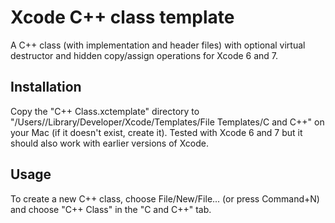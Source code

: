 # Xcode C++ class template

A C++ class (with implementation and header files) with optional virtual destructor and hidden copy/assign operations for Xcode 6 and 7.

## Installation

Copy the "C++ Class.xctemplate" directory to "/Users/<username>/Library/Developer/Xcode/Templates/File Templates/C and C++" on your Mac (if it doesn't exist, create it). Tested with Xcode 6 and 7 but it should also work with earlier versions of Xcode.

## Usage

To create a new C++ class, choose File/New/File... (or press Command+N) and choose "C++ Class" in the "C and C++" tab.
